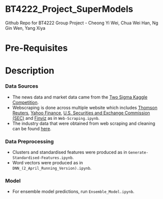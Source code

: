 # BT4222_Project_SuperModels
Github Repo for BT4222 Group Project - Cheong Yi Wei, Chua Wei Han, Ng Gin Wen, Yang Xiya

# Pre-Requisites

# Description
### Data Sources
- The news data and market data came from the [Two Sigma Kaggle Competition](https://www.kaggle.com/c/two-sigma-financial-news).
- Webscraping is done across multiple website which includes [Thomson Reuters](https://www.reuters.com/), [Yahoo Finance](https://sg.finance.yahoo.com/), [U.S. Securities and Exchange Commission (SEC)](https://www.sec.gov/edgar/searchedgar/companysearch.html) and [Finviz](https://finviz.com/) as in ```Web-Scraping.ipynb```.
- The industry data that were obtained from web scraping and cleaning can be found [here](https://drive.google.com/open?id=1IxKUUlggh1aX-maK3kyqYL3_9kxTrGif).
### Data Preprocessing
- Clusters and standardised features were produced as in ```Generate-Standardised-Features.ipynb```.
- Word vectors were produced as in ```DNN_(2_April_Running_Version).ipynb```.
### Model
- For ensemble model predictions, run ```Ensemble_Model.ipynb```.
